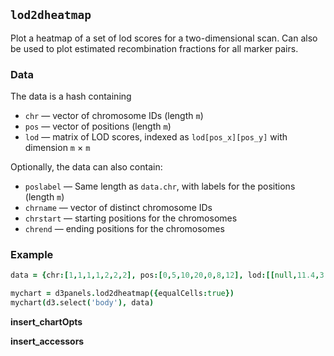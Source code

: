 ## `lod2dheatmap`

Plot a heatmap of a set of lod scores for a two-dimensional scan. Can
also be used to plot estimated recombination fractions for all marker pairs.

### Data

The data is a hash containing
- `chr` &mdash; vector of chromosome IDs (length `m`)
- `pos` &mdash; vector of positions (length `m`)
- `lod` &mdash; matrix of LOD scores, indexed as
  `lod[pos_x][pos_y]` with dimension `m` &times; `m`

Optionally, the data can also contain:
- `poslabel` &mdash; Same length as `data.chr`, with labels for the
  positions (length `m`)
- `chrname` &mdash; vector of distinct chromosome IDs
- `chrstart` &mdash; starting positions for the chromosomes
- `chrend` &mdash; ending positions for the chromosomes

### Example

```coffeescript
data = {chr:[1,1,1,1,2,2,2], pos:[0,5,10,20,0,8,12], lod:[[null,11.4,3.1,0.6,0.3,0,0.2],[11.4,null,9.9,0.6,0.1,0,0.1],[3.1,9.9,null,2.9,0,0.2,0],[0.6,0.6,2.9,null,1.8,0.6,0.1],[0.3,0.1,0,1.8,null,10.7,9.2],[0,0,0.2,0.6,10.7,null,14],[0.2,0.1,0,0.1,9.2,14,null]]}

mychart = d3panels.lod2dheatmap({equalCells:true})
mychart(d3.select('body'), data)
```

**insert_chartOpts**

**insert_accessors**
